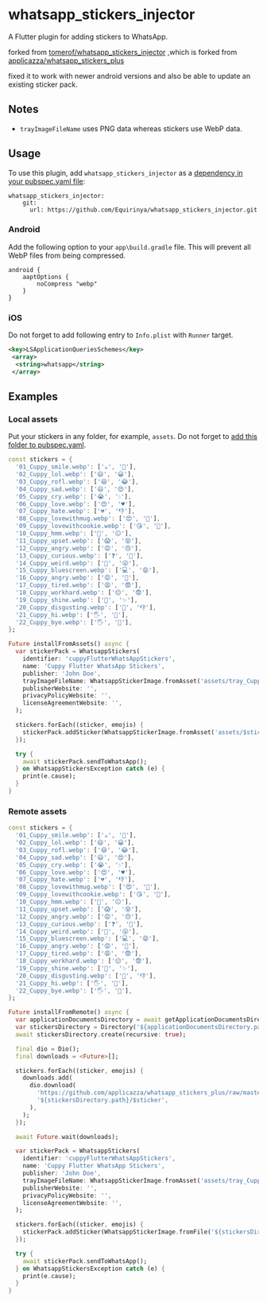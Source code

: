 # whatsapp_stickers_injector

A Flutter plugin for adding stickers to WhatsApp.


forked from [tomerof/whatsapp_stickers_injector](https://pub.dev/packages/whatsapp_stickers_injector) ,which is forked from [applicazza/whatsapp_stickers_plus](https://pub.dev/packages/whatsapp_stickers_plus)

fixed it to work with newer android versions and also be able to update an existing sticker pack.

## Notes

* ```trayImageFileName``` uses PNG data whereas stickers use WebP data.

## Usage

To use this plugin, add `whatsapp_stickers_injector` as a [dependency in your pubspec.yaml file](https://flutter.io/platform-plugins/):
```
whatsapp_stickers_injector:
    git:
      url: https://github.com/Equirinya/whatsapp_stickers_injector.git
```

### Android

Add the following option to your `app\build.gradle` file. This will prevent all WebP files from being compressed.

```
android {
    aaptOptions {
        noCompress "webp"
    }
}
```

### iOS

Do not forget to add following entry to ```Info.plist``` with ```Runner``` target.

```xml
<key>LSApplicationQueriesSchemes</key>
 <array>
  <string>whatsapp</string>
 </array>
```

## Examples

### Local assets

Put your stickers in any folder, for example, `assets`. Do not forget to [add this folder to pubspec.yaml](https://flutter.dev/docs/development/ui/assets-and-images).

```dart
const stickers = {
  '01_Cuppy_smile.webp': ['☕', '🙂'],
  '02_Cuppy_lol.webp': ['😄', '😀'],
  '03_Cuppy_rofl.webp': ['😆', '😂'],
  '04_Cuppy_sad.webp': ['😃', '😍'],
  '05_Cuppy_cry.webp': ['😭', '💧'],
  '06_Cuppy_love.webp': ['😍', '♥'],
  '07_Cuppy_hate.webp': ['💔', '👎'],
  '08_Cuppy_lovewithmug.webp': ['😍', '💑'],
  '09_Cuppy_lovewithcookie.webp': ['😘', '🍪'],
  '10_Cuppy_hmm.webp': ['🤔', '😐'],
  '11_Cuppy_upset.webp': ['😱', '😵'],
  '12_Cuppy_angry.webp': ['😡', '😠'],
  '13_Cuppy_curious.webp': ['❓', '🤔'],
  '14_Cuppy_weird.webp': ['🌈', '😜'],
  '15_Cuppy_bluescreen.webp': ['💻', '😩'],
  '16_Cuppy_angry.webp': ['😡', '😤'],
  '17_Cuppy_tired.webp': ['😩', '😨'],
  '18_Cuppy_workhard.webp': ['😔', '😨'],
  '19_Cuppy_shine.webp': ['🎉', '✨'],
  '20_Cuppy_disgusting.webp': ['🤮', '👎'],
  '21_Cuppy_hi.webp': ['🖐', '🙋'],
  '22_Cuppy_bye.webp': ['🖐', '👋'],
};

Future installFromAssets() async {
  var stickerPack = WhatsappStickers(
    identifier: 'cuppyFlutterWhatsAppStickers',
    name: 'Cuppy Flutter WhatsApp Stickers',
    publisher: 'John Doe',
    trayImageFileName: WhatsappStickerImage.fromAsset('assets/tray_Cuppy.png'),
    publisherWebsite: '',
    privacyPolicyWebsite: '',
    licenseAgreementWebsite: '',
  );

  stickers.forEach((sticker, emojis) {
    stickerPack.addSticker(WhatsappStickerImage.fromAsset('assets/$sticker'), emojis);
  });

  try {
    await stickerPack.sendToWhatsApp();
  } on WhatsappStickersException catch (e) {
    print(e.cause);
  }
}

```

### Remote assets

```dart
const stickers = {
  '01_Cuppy_smile.webp': ['☕', '🙂'],
  '02_Cuppy_lol.webp': ['😄', '😀'],
  '03_Cuppy_rofl.webp': ['😆', '😂'],
  '04_Cuppy_sad.webp': ['😃', '😍'],
  '05_Cuppy_cry.webp': ['😭', '💧'],
  '06_Cuppy_love.webp': ['😍', '♥'],
  '07_Cuppy_hate.webp': ['💔', '👎'],
  '08_Cuppy_lovewithmug.webp': ['😍', '💑'],
  '09_Cuppy_lovewithcookie.webp': ['😘', '🍪'],
  '10_Cuppy_hmm.webp': ['🤔', '😐'],
  '11_Cuppy_upset.webp': ['😱', '😵'],
  '12_Cuppy_angry.webp': ['😡', '😠'],
  '13_Cuppy_curious.webp': ['❓', '🤔'],
  '14_Cuppy_weird.webp': ['🌈', '😜'],
  '15_Cuppy_bluescreen.webp': ['💻', '😩'],
  '16_Cuppy_angry.webp': ['😡', '😤'],
  '17_Cuppy_tired.webp': ['😩', '😨'],
  '18_Cuppy_workhard.webp': ['😔', '😨'],
  '19_Cuppy_shine.webp': ['🎉', '✨'],
  '20_Cuppy_disgusting.webp': ['🤮', '👎'],
  '21_Cuppy_hi.webp': ['🖐', '🙋'],
  '22_Cuppy_bye.webp': ['🖐', '👋'],
};

Future installFromRemote() async {
  var applicationDocumentsDirectory = await getApplicationDocumentsDirectory();
  var stickersDirectory = Directory('${applicationDocumentsDirectory.path}/stickers');
  await stickersDirectory.create(recursive: true);

  final dio = Dio();
  final downloads = <Future>[];

  stickers.forEach((sticker, emojis) {
    downloads.add(
      dio.download(
        'https://github.com/applicazza/whatsapp_stickers_plus/raw/master/example/assets/$sticker',
        '${stickersDirectory.path}/$sticker',
      ),
    );
  });

  await Future.wait(downloads);

  var stickerPack = WhatsappStickers(
    identifier: 'cuppyFlutterWhatsAppStickers',
    name: 'Cuppy Flutter WhatsApp Stickers',
    publisher: 'John Doe',
    trayImageFileName: WhatsappStickerImage.fromAsset('assets/tray_Cuppy.png'),
    publisherWebsite: '',
    privacyPolicyWebsite: '',
    licenseAgreementWebsite: '',
  );

  stickers.forEach((sticker, emojis) {
    stickerPack.addSticker(WhatsappStickerImage.fromFile('${stickersDirectory.path}/$sticker'), emojis);
  });

  try {
    await stickerPack.sendToWhatsApp();
  } on WhatsappStickersException catch (e) {
    print(e.cause);
  }
}

```
